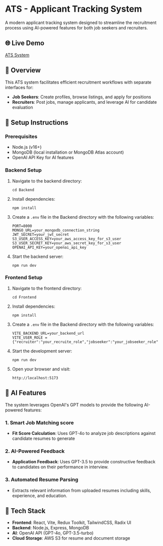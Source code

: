 # ATS - Applicant Tracking System

A modern applicant tracking system designed to streamline the recruitment process using AI-powered features for both job seekers and recruiters.

## 🌐 Live Demo

[ATS System](https://lighthearted-starship-4be39a.netlify.app/) 

## 📝 Overview

This ATS system facilitates efficient recruitment workflows with separate interfaces for:

- **Job Seekers**: Create profiles, browse listings, and apply for positions
- **Recruiters**: Post jobs, manage applicants, and leverage AI for candidate evaluation

## 🚀 Setup Instructions

### Prerequisites

- Node.js (v16+)
- MongoDB (local installation or MongoDB Atlas account)
- OpenAI API Key for AI features

### Backend Setup

1. Navigate to the backend directory:
   ```
   cd Backend
   ```

2. Install dependencies:
   ```
   npm install
   ```

3. Create a `.env` file in the Backend directory with the following variables:
   ```
   PORT=8000
   MONGO_URL=your_mongodb_connection_string
   JWT_SECRET=your_jwt_secret
   S3_USER_ACCESS_KEY=your_aws_access_key_for_s3_user
   S3_USER_SECRET_KEY=your_aws_secret_key_for_s3_user
   OPENAI_API_KEY=your_openai_api_key
   ```

4. Start the backend server:
   ```
   npm run dev
   ```

### Frontend Setup

1. Navigate to the frontend directory:
   ```
   cd Frontend
   ```

2. Install dependencies:
   ```
   npm install
   ```
   
3. Create a `.env` file in the Backend directory with the following variables:
   ```
   VITE_BACKEND_URL=your_backend_url
   VITE_USER_ROLE = {"recruiter":"your_recruite_role","jobseeker":"your_jobseeker_role"}
    ```

4. Start the development server:
   ```
   npm run dev
   ```
   
5. Open your browser and visit:
   ```
   http://localhost:5173
   ```

## 🤖 AI Features

The system leverages OpenAI's GPT models to provide the following AI-powered features:

### 1. Smart Job Matching score

- **Fit Score Calculation**: Uses GPT-4o to analyze job descriptions against candidate resumes to generate

### 2. AI-Powered Feedback

- **Application Feedback**: Uses GPT-3.5 to provide constructive feedback to candidates on their performance in interview.


### 3. Automated Resume Parsing

- Extracts relevant information from uploaded resumes including skills, experience, and education.

## 🔧 Tech Stack

- **Frontend**: React, Vite, Redux Toolkit, TailwindCSS, Radix UI
- **Backend**: Node.js, Express, MongoDB
- **AI**: OpenAI API (GPT-4o, GPT-3.5-turbo)
- **Cloud Storage**: AWS S3 for resume and document storage

